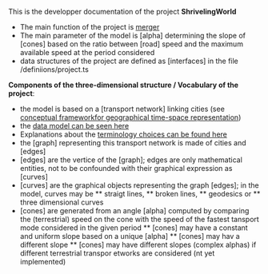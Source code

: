 This is the developper documentation of the project __ShrivelingWorld__
* The main function of the project is [merger](/classes/_bigboard_merger_.merger.html)
* The main parameter of the model is [alpha] determining the slope of [cones] based on the ratio between [road] speed and the maximum available speed at the period considered
* data structures of the project are defined as [interfaces] in the file /definiions/project.ts

__Components of the three-dimensional structure / Vocabulary of the project__:
* the model is based on a [transport network] linking cities (see [conceptual frameworkfor geographical time-space representation](https://timespace.hypotheses.org/184))
* the [data model can be seen here](https://github.com/theworldisnotflat/shriveling_world/blob/master/model/modeles7.png)
* Explanations about the [terminology choices can be found here](https://timespace.hypotheses.org/177)
* the [graph] representing this transport network is made of cities and [edges]
* [edges] are the vertice of the [graph]; edges are only mathematical entities, not to be confounded with their graphical expression as [curves]
* [curves] are the graphical objects representing the graph [edges]; in the model, curves may be
** straigt lines,
** broken lines,
** geodesics or
** three dimensional curves
* [cones] are generated from an angle [alpha] computed by comparing the (terrestrial) speed on the cone with the speed of the fastest tansport mode considered in the given period
** [cones] may have a constant and uniform slope based on a unique [alpha]
** [cones] may hav a different slope
** [cones] may have different slopes (complex alphas) if different terrestrial transpor etworks are considered (nt yet  implemented)